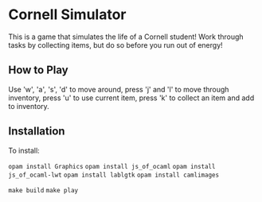 # Cornell Simulator

This is a game that simulates the life of a Cornell student! Work through tasks by collecting items, but do so before you run out of energy!

## How to Play

Use 'w', 'a', 's', 'd' to move around, press 'j' and 'l' to move through inventory, press 'u' to use current item, press 'k' to collect an item and add to inventory.

## Installation

To install: 

`opam install Graphics`
`opam install js_of_ocaml`
`opam install js_of_ocaml-lwt`
`opam install lablgtk`
`opam install camlimages`

`make build`
`make play`

